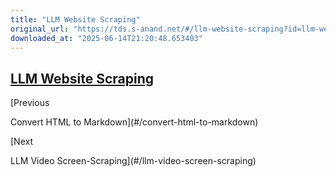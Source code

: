 ```yaml
---
title: "LLM Website Scraping"
original_url: "https://tds.s-anand.net/#/llm-website-scraping?id=llm-website-scraping"
downloaded_at: "2025-06-14T21:20:48.653403"
---
```


[LLM Website Scraping](#/llm-website-scraping?id=llm-website-scraping)
----------------------------------------------------------------------

[Previous

Convert HTML to Markdown](#/convert-html-to-markdown)

[Next

LLM Video Screen-Scraping](#/llm-video-screen-scraping)